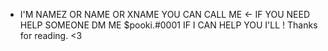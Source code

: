- I'M NAMEZ OR NAME OR XNAME YOU CAN CALL ME <-
IF YOU NEED HELP SOMEONE DM ME $pooki.#0001 
IF I CAN HELP YOU I'LL !
Thanks for reading.
<3
